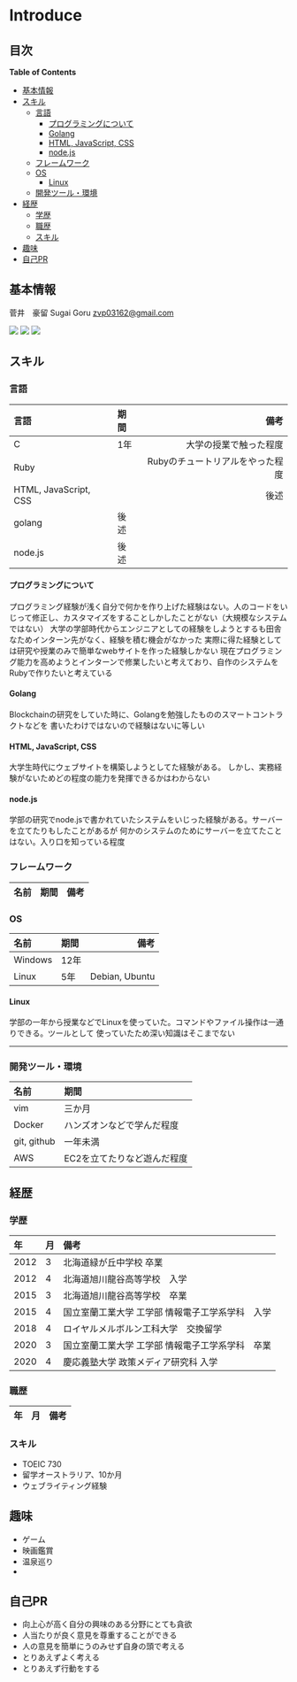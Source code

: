 
[github-badge]: https://img.shields.io/badge/github--blue.svg?style=social&logo=github
[github-link]: https://github.com/crowds1/
[facebook-badge]: https://img.shields.io/badge/facebook--blue.svg?style=social&logo=facebook
[facebook-link]: https://facebook.com/profile.php?id=100010307380744/
[qiita-badge]: https://img.shields.io/badge/qiita--green.svg?style=social&logo=qiita
[qiita-link]: https://qiita.com/crowds1/





# Introduce
## 目次
<!-- START doctoc generated TOC please keep comment here to allow auto update -->
<!-- DON'T EDIT THIS SECTION, INSTEAD RE-RUN doctoc TO UPDATE -->
**Table of Contents**

- [基本情報](#%E5%9F%BA%E6%9C%AC%E6%83%85%E5%A0%B1)
- [スキル](#%E3%82%B9%E3%82%AD%E3%83%AB)
  - [言語](#%E8%A8%80%E8%AA%9E)
    - [プログラミングについて](#%E3%83%97%E3%83%AD%E3%82%B0%E3%83%A9%E3%83%9F%E3%83%B3%E3%82%B0%E3%81%AB%E3%81%A4%E3%81%84%E3%81%A6)
    - [Golang](#golang)
    - [HTML, JavaScript, CSS](#html-javascript-css)
    - [node.js](#nodejs)
  - [フレームワーク](#%E3%83%95%E3%83%AC%E3%83%BC%E3%83%A0%E3%83%AF%E3%83%BC%E3%82%AF)
  - [OS](#os)
    - [Linux](#linux)
  - [開発ツール・環境](#%E9%96%8B%E7%99%BA%E3%83%84%E3%83%BC%E3%83%AB%E3%83%BB%E7%92%B0%E5%A2%83)
- [経歴](#%E7%B5%8C%E6%AD%B4)
  - [学歴](#%E5%AD%A6%E6%AD%B4)
  - [職歴](#%E8%81%B7%E6%AD%B4)
  - [スキル](#%E3%82%B9%E3%82%AD%E3%83%AB-1)
- [趣味](#%E8%B6%A3%E5%91%B3)
- [自己PR](#%E8%87%AA%E5%B7%B1pr)

<!-- END doctoc generated TOC please keep comment here to allow auto update -->
## 基本情報

菅井　豪留
Sugai Goru
zvp03162@gmail.com 

[![][github-badge]][github-link] [![][facebook-badge]][facebook-link] [![][qiita-badge]][qiita-link]


## スキル

### 言語

|言語|期間|備考|
|:-----------|:-----------|------------:|
|C|1年|大学の授業で触った程度|
|Ruby|  | Rubyのチュートリアルをやった程度|
|HTML, JavaScript, CSS| | 後述|
|golang|後述|
|node.js|後述|

#### プログラミングについて
プログラミング経験が浅く自分で何かを作り上げた経験はない。人のコードをいじって修正し、カスタマイズをすることしかしたことがない（大規模なシステムではない）
大学の学部時代からエンジニアとしての経験をしようとするも田舎なためインターン先がなく、経験を積む機会がなかった
実際に得た経験としては研究や授業のみで簡単なwebサイトを作った経験しかない
現在プログラミング能力を高めようとインターンで修業したいと考えており、自作のシステムをRubyで作りたいと考えている

#### Golang
Blockchainの研究をしていた時に、Golangを勉強したもののスマートコントラクトなどを
書いたわけではないので経験はないに等しい


#### HTML, JavaScript, CSS
大学生時代にウェブサイトを構築しようとしてた経験がある。
しかし、実務経験がないためどの程度の能力を発揮できるかはわからない

#### node.js
学部の研究でnode.jsで書かれていたシステムをいじった経験がある。サーバーを立てたりもしたことがあるが
何かのシステムのためにサーバーを立てたことはない。入り口を知っている程度


### フレームワーク

|名前|期間|備考|
|:--------|:--------|:--------|


### OS
|名前|期間|備考|
|:-----------|:-----------|------------:|
|Windows|12年||
|Linux|5年|Debian, Ubuntu|


#### Linux
学部の一年から授業などでLinuxを使っていた。コマンドやファイル操作は一通りできる。ツールとして
使っていたため深い知識はそこまでない

---
### 開発ツール・環境
|名前|期間|
|:--------|:--------|
|vim|三か月|
|Docker|ハンズオンなどで学んだ程度|
|git, github|一年未満|
|AWS|EC2を立てたりなど遊んだ程度|



## 経歴
### 学歴
|年|月|備考|
|:--------|:--------|:--------|
|2012|3|北海道緑が丘中学校 卒業|
|2012|4|北海道旭川龍谷高等学校　入学|
|2015|3|北海道旭川龍谷高等学校　卒業|
|2015|4|国立室蘭工業大学 工学部 情報電子工学系学科　入学|
|2018|4|ロイヤルメルボルン工科大学　交換留学|
|2020|3|国立室蘭工業大学 工学部 情報電子工学系学科　卒業|
|2020|4|慶応義塾大学 政策メディア研究科 入学|


### 職歴
|年|月|備考|
|:--------|:--------|:--------|

### スキル
- TOEIC 730
- 留学オーストラリア、10か月
- ウェブライティング経験


##  趣味
- ゲーム
- 映画鑑賞
- 温泉巡り
- 

## 自己PR
- 向上心が高く自分の興味のある分野にとても貪欲
- 人当たりが良く意見を尊重することができる
- 人の意見を簡単にうのみせず自身の頭で考える
- とりあえずよく考える
- とりあえず行動をする

